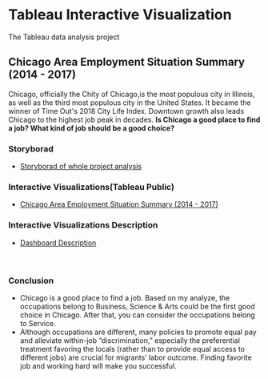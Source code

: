 # Tableau Interactive Visualization
The Tableau data analysis project

## Chicago Area Employment Situation Summary (2014 - 2017)

Chicago, officially the Chity of Chicago,is the most populous city in Illinois, as well as the third most populous city in the United States. It became the winner of Time Out's 2018 City Life Index. Downtown growth also leads Chicago to the highest job peak in decades. 
**Is Chicago a good place to find a job? What kind of job should be a good choice?**

### Storyborad
- [Storyborad of whole project analysis](https://github.com/CathyXueqingZhang/Tableau/blob/master/Storyboard%20(1).pdf)


### Interactive Visualizations(Tableau Public)
- [Chicago Area Employment Situation Summary (2014 - 2017)](https://public.tableau.com/profile/cathy.xueqing.zhang5182#!/vizhome/FinalProject_15549878978920/Dashboard1?publish=yes)

### Interactive Visualizations Description 
- [Dashboard Description](https://github.com/CathyXueqingZhang/Tableau/blob/master/Description.md)<br/><br/><br/>

### Conclusion
- Chicago is a good place to find a job. Based on my analyze, the occupations belong to Business, Science & Arts could be the
first good choice in Chicago. After that, you can consider the occupations belong to Service.
- Although occupations are different, many policies to promote equal pay and alleviate within-job “discrimination,” especially
the preferential treatment favoring the locals (rather than to provide equal access to different jobs) are crucial for migrants’
labor outcome. Finding favorite job and working hard will make you successful.
